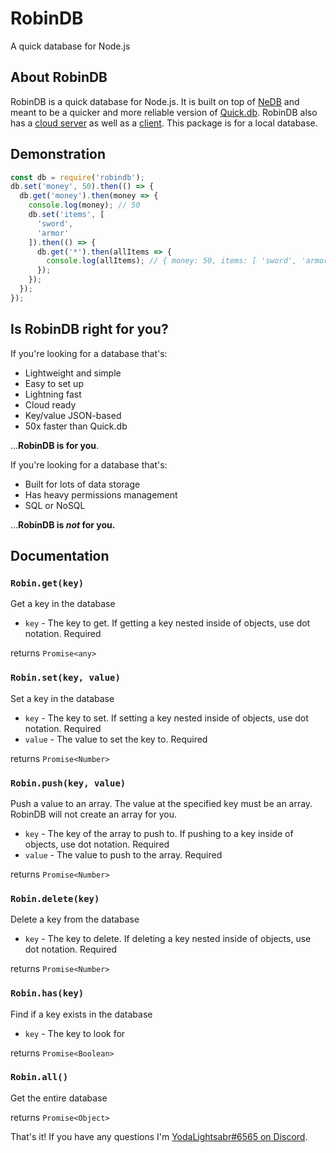 # RobinDB
A quick database for Node.js
## About RobinDB
RobinDB is a quick database for Node.js. It is built on top of [NeDB](https://github.com/louischatriot/nedb/) and meant to be a quicker and more reliable version of [Quick.db](https://github.com/lorencerri/quick.db). RobinDB also has a [cloud server](https://npmjs.com/package/robindb-server) as well as a [client](https://npmjs.com/package/robindb-client). This package is for a local database.

## Demonstration
```js
const db = require('robindb');
db.set('money', 50).then(() => {
  db.get('money').then(money => {
    console.log(money); // 50
    db.set('items', [
      'sword',
      'armor'
    ]).then(() => {
      db.get('*').then(allItems => {
        console.log(allItems); // { money: 50, items: [ 'sword', 'armor' ] }
      });
    });
  });
});
```

## Is RobinDB right for you?
If you're looking for a database that's:
 - Lightweight and simple
 - Easy to set up
 - Lightning fast
 - Cloud ready
 - Key/value JSON-based
 - 50x faster than Quick.db

...**RobinDB is for you**.

If you're looking for a database that's:
 - Built for lots of data storage
 - Has heavy permissions management
 - SQL or NoSQL

...**RobinDB is *not* for you.**

## Documentation

### `Robin.get(key)`
Get a key in the database
 - `key` - The key to get. If getting a key nested inside of objects, use dot notation. Required

returns `Promise<any>`

### `Robin.set(key, value)`
Set a key in the database
 - `key` - The key to set. If setting a key nested inside of objects, use dot notation. Required
 - `value` - The value to set the key to. Required

returns `Promise<Number>`

### `Robin.push(key, value)`
Push a value to an array. The value at the specified key must be an array. RobinDB will not create an array for you.
 - `key` - The key of the array to push to. If pushing to a key inside of objects, use dot notation. Required
 - `value` - The value to push to the array. Required

returns `Promise<Number>`


### `Robin.delete(key)`
Delete a key from the database
 - `key` - The key to delete. If deleting a key nested inside of objects, use dot notation. Required

returns `Promise<Number>`


### `Robin.has(key)`
Find if a key exists in the database
 - `key` - The key to look for

returns `Promise<Boolean>`


### `Robin.all()`
Get the entire database

returns `Promise<Object>`

That's it! If you have any questions I'm [YodaLightsabr#6565 on Discord](https://discord.gg/M8YY32acjm).
